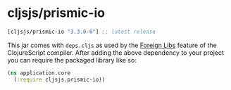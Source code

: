# cljsjs/prismic-io

[](dependency)
```clojure
[cljsjs/prismic-io "3.3.0-0"] ;; latest release
```
[](/dependency)

This jar comes with `deps.cljs` as used by the [Foreign Libs][flibs] feature
of the ClojureScript compiler. After adding the above dependency to your project
you can require the packaged library like so:

```clojure
(ns application.core
  (:require cljsjs.prismic-io))
```

[flibs]: https://clojurescript.org/reference/packaging-foreign-deps
